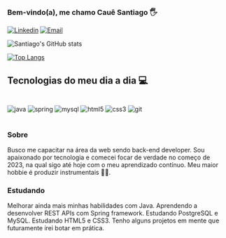 ### Bem-vindo(a), me chamo Cauê Santiago 🖐

[![Linkedin](https://img.shields.io/badge/LinkedIn-0077B5?style=for-the-badge&logo=linkedin&logoColor=white
)](https://www.linkedin.com/in/cssnobit/)
[![Email](https://img.shields.io/badge/Microsoft_Outlook-0078D4?style=for-the-badge&logo=microsoft-outlook&logoColor=white
)](mailto:cauefc12@hotmail.com)

![Santiago's GitHub stats](https://github-readme-stats.vercel.app/api?username=cssnobit&show_icons=true&theme=dark)

[![Top Langs](https://github-readme-stats.vercel.app/api/top-langs/?username=cssnobit)](https://github.com/anuraghazra/github-readme-stats)

## Tecnologias do meu dia a dia 💻

<div style="display: inline_block"><br/>
    <img align="center" alt="java" src="https://img.shields.io/badge/Java-ED8B00?style=for-the-badge&logo=openjdk&logoColor=white"/>
    <img align="center" alt="spring" src="https://img.shields.io/badge/Spring-6DB33F?style=for-the-badge&logo=spring&logoColor=white"/>
    <img align="center" alt="mysql" src="https://img.shields.io/badge/MySQL-005C84?style=for-the-badge&logo=mysql&logoColor=white"/>
    <img align="center" alt="html5" src="https://img.shields.io/badge/HTML5-E34F26?style=for-the-badge&logo=html5&logoColor=white"/>
    <img align="center" alt="css3" src="https://img.shields.io/badge/CSS3-1572B6?style=for-the-badge&logo=css3&logoColor=white"/>
    <img align="center" alt="git" src="https://img.shields.io/badge/GIT-E44C30?style=for-the-badge&logo=git&logoColor=white"/>
</div><br/>

### Sobre
Busco me capacitar na área da web sendo back-end developer. Sou apaixonado por tecnologia e comecei focar de verdade no começo de 2023, na qual sigo até hoje com o meu aprendizado contínuo. Meu maior hobbie é produzir instrumentais 🎸🎹.

### Estudando
Melhorar ainda mais minhas habilidades com Java. Aprendendo a desenvolver REST APIs com Spring framework. Estudando PostgreSQL e MySQL. Estudando HTML5 e CSS3. Tenho alguns projetos em mente que futuramente irei botar em prática. 
